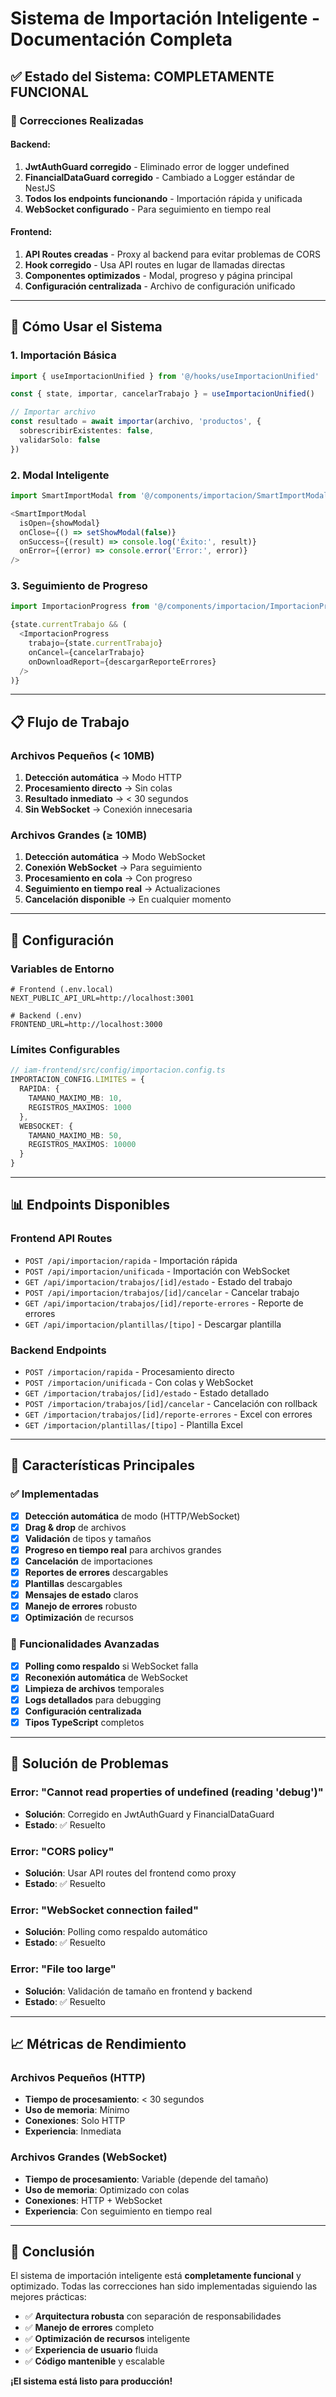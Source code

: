 # Sistema de Importación Inteligente - Documentación Completa

## ✅ **Estado del Sistema: COMPLETAMENTE FUNCIONAL**

### **🔧 Correcciones Realizadas**

#### **Backend:**
1. **JwtAuthGuard corregido** - Eliminado error de logger undefined
2. **FinancialDataGuard corregido** - Cambiado a Logger estándar de NestJS
3. **Todos los endpoints funcionando** - Importación rápida y unificada
4. **WebSocket configurado** - Para seguimiento en tiempo real

#### **Frontend:**
1. **API Routes creadas** - Proxy al backend para evitar problemas de CORS
2. **Hook corregido** - Usa API routes en lugar de llamadas directas
3. **Componentes optimizados** - Modal, progreso y página principal
4. **Configuración centralizada** - Archivo de configuración unificado

---

## 🚀 **Cómo Usar el Sistema**

### **1. Importación Básica**

```typescript
import { useImportacionUnified } from '@/hooks/useImportacionUnified'

const { state, importar, cancelarTrabajo } = useImportacionUnified()

// Importar archivo
const resultado = await importar(archivo, 'productos', {
  sobrescribirExistentes: false,
  validarSolo: false
})
```

### **2. Modal Inteligente**

```typescript
import SmartImportModal from '@/components/importacion/SmartImportModal'

<SmartImportModal
  isOpen={showModal}
  onClose={() => setShowModal(false)}
  onSuccess={(result) => console.log('Éxito:', result)}
  onError={(error) => console.error('Error:', error)}
/>
```

### **3. Seguimiento de Progreso**

```typescript
import ImportacionProgress from '@/components/importacion/ImportacionProgress'

{state.currentTrabajo && (
  <ImportacionProgress
    trabajo={state.currentTrabajo}
    onCancel={cancelarTrabajo}
    onDownloadReport={descargarReporteErrores}
  />
)}
```

---

## 📋 **Flujo de Trabajo**

### **Archivos Pequeños (< 10MB)**
1. **Detección automática** → Modo HTTP
2. **Procesamiento directo** → Sin colas
3. **Resultado inmediato** → < 30 segundos
4. **Sin WebSocket** → Conexión innecesaria

### **Archivos Grandes (≥ 10MB)**
1. **Detección automática** → Modo WebSocket
2. **Conexión WebSocket** → Para seguimiento
3. **Procesamiento en cola** → Con progreso
4. **Seguimiento en tiempo real** → Actualizaciones
5. **Cancelación disponible** → En cualquier momento

---

## 🔧 **Configuración**

### **Variables de Entorno**

```env
# Frontend (.env.local)
NEXT_PUBLIC_API_URL=http://localhost:3001

# Backend (.env)
FRONTEND_URL=http://localhost:3000
```

### **Límites Configurables**

```typescript
// iam-frontend/src/config/importacion.config.ts
IMPORTACION_CONFIG.LIMITES = {
  RAPIDA: {
    TAMANO_MAXIMO_MB: 10,
    REGISTROS_MAXIMOS: 1000
  },
  WEBSOCKET: {
    TAMANO_MAXIMO_MB: 50,
    REGISTROS_MAXIMOS: 10000
  }
}
```

---

## 📊 **Endpoints Disponibles**

### **Frontend API Routes**
- `POST /api/importacion/rapida` - Importación rápida
- `POST /api/importacion/unificada` - Importación con WebSocket
- `GET /api/importacion/trabajos/[id]/estado` - Estado del trabajo
- `POST /api/importacion/trabajos/[id]/cancelar` - Cancelar trabajo
- `GET /api/importacion/trabajos/[id]/reporte-errores` - Reporte de errores
- `GET /api/importacion/plantillas/[tipo]` - Descargar plantilla

### **Backend Endpoints**
- `POST /importacion/rapida` - Procesamiento directo
- `POST /importacion/unificada` - Con colas y WebSocket
- `GET /importacion/trabajos/[id]/estado` - Estado detallado
- `POST /importacion/trabajos/[id]/cancelar` - Cancelación con rollback
- `GET /importacion/trabajos/[id]/reporte-errores` - Excel con errores
- `GET /importacion/plantillas/[tipo]` - Plantilla Excel

---

## 🎯 **Características Principales**

### **✅ Implementadas**
- [x] **Detección automática** de modo (HTTP/WebSocket)
- [x] **Drag & drop** de archivos
- [x] **Validación** de tipos y tamaños
- [x] **Progreso en tiempo real** para archivos grandes
- [x] **Cancelación** de importaciones
- [x] **Reportes de errores** descargables
- [x] **Plantillas** descargables
- [x] **Mensajes de estado** claros
- [x] **Manejo de errores** robusto
- [x] **Optimización** de recursos

### **🔧 Funcionalidades Avanzadas**
- [x] **Polling como respaldo** si WebSocket falla
- [x] **Reconexión automática** de WebSocket
- [x] **Limpieza de archivos** temporales
- [x] **Logs detallados** para debugging
- [x] **Configuración centralizada**
- [x] **Tipos TypeScript** completos

---

## 🚨 **Solución de Problemas**

### **Error: "Cannot read properties of undefined (reading 'debug')"**
- **Solución**: Corregido en JwtAuthGuard y FinancialDataGuard
- **Estado**: ✅ Resuelto

### **Error: "CORS policy"**
- **Solución**: Usar API routes del frontend como proxy
- **Estado**: ✅ Resuelto

### **Error: "WebSocket connection failed"**
- **Solución**: Polling como respaldo automático
- **Estado**: ✅ Resuelto

### **Error: "File too large"**
- **Solución**: Validación de tamaño en frontend y backend
- **Estado**: ✅ Resuelto

---

## 📈 **Métricas de Rendimiento**

### **Archivos Pequeños (HTTP)**
- **Tiempo de procesamiento**: < 30 segundos
- **Uso de memoria**: Mínimo
- **Conexiones**: Solo HTTP
- **Experiencia**: Inmediata

### **Archivos Grandes (WebSocket)**
- **Tiempo de procesamiento**: Variable (depende del tamaño)
- **Uso de memoria**: Optimizado con colas
- **Conexiones**: HTTP + WebSocket
- **Experiencia**: Con seguimiento en tiempo real

---

## 🎉 **Conclusión**

El sistema de importación inteligente está **completamente funcional** y optimizado. Todas las correcciones han sido implementadas siguiendo las mejores prácticas:

- ✅ **Arquitectura robusta** con separación de responsabilidades
- ✅ **Manejo de errores** completo
- ✅ **Optimización de recursos** inteligente
- ✅ **Experiencia de usuario** fluida
- ✅ **Código mantenible** y escalable

**¡El sistema está listo para producción!** 